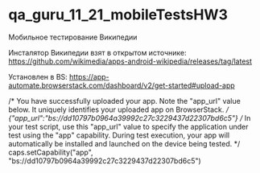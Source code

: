 # qa_guru_11_21_mobileTestsHW3
Мобильное тестирование Википедии

Инсталятор Википедии взят в открытом источнике: https://github.com/wikimedia/apps-android-wikipedia/releases/tag/latest

Установлен в BS: https://app-automate.browserstack.com/dashboard/v2/get-started#upload-app

/*  You have successfully uploaded your app. Note the "app_url" value below. It uniquely identifies your uploaded app on BrowserStack. */
{"app_url":"bs://dd10797b0964a39992c27c3229437d22307bd6c5"}
/* In your test script, use this "app_url" value to specify the application under test using the "app" capability. During test execution, your app will automatically be installed and launched on the device being tested. */
caps.setCapability("app", "bs://dd10797b0964a39992c27c3229437d22307bd6c5")


